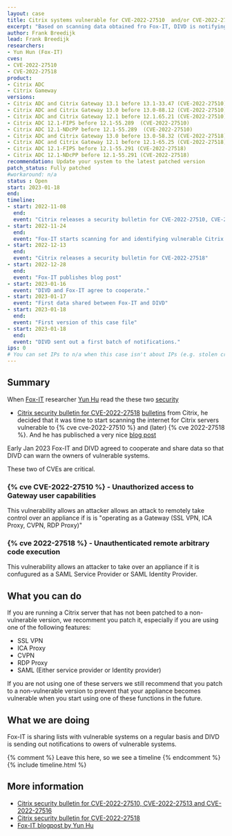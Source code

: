 ```yaml
---
layout: case
title: Citrix systems vulnerable for CVE-2022-27510  and/or CVE-2022-27518
excerpt: "Based on scanning data obtained fro Fox-IT, DIVD is notifying owners of vulnerable Citrix ADCV and Gateway systems"
author: Frank Breedijk
lead: Frank Breedijk
researchers:
- Yun Hun (Fox-IT)
cves:
- CVE-2022-27510
- CVE-2022-27518
product: 
- Citrix ADC
- Citrix Gameway
versions: 
- Citrix ADC and Citrix Gateway 13.1 before 13.1-33.47 (CVE-2022-27510)
- Citrix ADC and Citrix Gateway 13.0 before 13.0-88.12 (CVE-2022-27510)
- Citrix ADC and Citrix Gateway 12.1 before 12.1.65.21 (CVE-2022-27510)
- Citrix ADC 12.1-FIPS before 12.1-55.289  (CVE-2022-27510)
- Citrix ADC 12.1-NDcPP before 12.1-55.289  (CVE-2022-27510)
- Citrix ADC and Citrix Gateway 13.0 before 13.0-58.32 (CVE-2022-27518)
- Citrix ADC and Citrix Gateway 12.1 before 12.1-65.25 (CVE-2022-27518)
- Citrix ADC 12.1-FIPS before 12.1-55.291 (CVE-2022-27518)
- Citrix ADC 12.1-NDcPP before 12.1-55.291 (CVE-2022-27518)
recommendation: Update your system to the latest patched version
patch_status: Fully patched
#workaround: n/a
status : Open
start: 2023-01-18
end: 
timeline:
- start: 2022-11-08
  end:
  event: "Citrix releases a security bulletin for CVE-2022-27510, CVE-2022-27513 and CVE-2022-27516"
- start: 2022-11-24
  end:
  event: "Fox-IT starts scanning for and identifying vulnerable Citrix servers"  
- start: 2022-12-13
  end:
  event: "Citrix releases a security bulletin for CVE-2022-27518"
- start: 2022-12-28
  end:
  event: "Fox-IT publishes blog post"
- start: 2023-01-16
  event: "DIVD and Fox-IT agree to cooperate."
- start: 2023-01-17
  event: "First data shared between Fox-IT and DIVD"
- start: 2023-01-18
  end:
  event: "First version of this case file"
- start: 2023-01-18
  end:
  event: "DIVD sent out a first batch of notifications."
ips: 0 
# You can set IPs to n/a when this case isn't about IPs (e.g. stolen credentials)
---
```

## Summary

When [Fox-IT](https://www.fox-it.com/) researcher [Yun Hu](https://www.linkedin.com/in/yunzhenghu/) read the these two [security](https://support.citrix.com/article/CTX463706/citrix-gateway-and-citrix-adc-security-bulletin-for-cve202227510-cve202227513-and-cve202227516)
* [Citrix security bulletin for CVE-2022-27518](https://support.citrix.com/article/CTX474995) [bulletins](https://support.citrix.com/article/CTX474995/citrix-adc-and-citrix-gateway-security-bulletin-for-cve202227518) from Citrix, he decided that it was time to start scanning the internet for Citrix servers vulnerable to {% cve cve-2022-27510 %} and (later) {% cve 2022-27518 %}. And he has publisched a very nice [blog post](https://blog.fox-it.com/2022/12/28/cve-2022-27510-cve-2022-27518-measuring-citrix-adc-gateway-version-adoption-on-the-internet/)

Early Jan 2023 Fox-IT and DIVD agreed to cooperate and share data so that DIVD can warn the owners of vulnerable systems.

These two of CVEs are critical. 

### {% cve CVE-2022-27510 %} - Unauthorized access to Gateway user capabilities

This vulnerability allows an attacker allows an attack to remotely take control over an appliance if is is "operating as a Gateway (SSL VPN, ICA Proxy, CVPN, RDP Proxy)"

### {% cve 2022-27518 %}  - Unauthenticated remote arbitrary code execution

This vulnerability allows an attacker to take over an appliance if it is confugured as a SAML Service Provider or SAML Identity Provider.



## What you can do

If you are running a Citrix server that has not been patched to a non-vulnerable version, we recomment you patch it, especially if you are using one of the following features:
* SSL VPN
* ICA Proxy
* CVPN
* RDP Proxy
* SAML (Either service provider or Identity provider)

If you are not using one of these servers we still recommend that you patch to a non-vulnerable version to prevent that your appliance becomes vulnerable when you start using one of these functions in the future.


## What we are doing

Fox-IT is sharing lists with vulnerable systems on a regular basis and DIVD is sending out notifications to owers of vulnerable systems.

{% comment %}  Leave this here, so we see a timeline {% endcomment %}
{% include timeline.html %}


## More information
* [Citrix security bulletin for CVE-2022-27510, CVE-2022-27513 and CVE-2022-27516](https://support.citrix.com/article/CTX463706/citrix-gateway-and-citrix-adc-security-bulletin-for-cve202227510-cve202227513-and-cve202227516)
* [Citrix security bulletin for CVE-2022-27518](https://support.citrix.com/article/CTX474995/citrix-adc-and-citrix-gateway-security-bulletin-for-cve202227518)
* [Fox-IT blogpost by Yun Hu](https://blog.fox-it.com/2022/12/28/cve-2022-27510-cve-2022-27518-measuring-citrix-adc-gateway-version-adoption-on-the-internet/)

